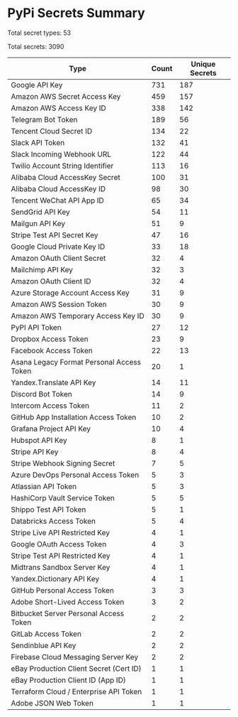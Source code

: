 # PyPi Secrets Summary

Total secret types: 53

Total secrets: 3090

| Type | Count | Unique Secrets |
|------|-------|----------------|
| Google API Key | 731 | 187 |
| Amazon AWS Secret Access Key | 459 | 157 |
| Amazon AWS Access Key ID | 338 | 142 |
| Telegram Bot Token | 189 | 56 |
| Tencent Cloud Secret ID | 134 | 22 |
| Slack API Token | 132 | 41 |
| Slack Incoming Webhook URL | 122 | 44 |
| Twilio Account String Identifier | 113 | 16 |
| Alibaba Cloud AccessKey Secret | 100 | 31 |
| Alibaba Cloud AccessKey ID | 98 | 30 |
| Tencent WeChat API App ID | 65 | 34 |
| SendGrid API Key | 54 | 11 |
| Mailgun API Key | 51 | 9 |
| Stripe Test API Secret Key | 47 | 16 |
| Google Cloud Private Key ID | 33 | 18 |
| Amazon OAuth Client Secret | 32 | 4 |
| Mailchimp API Key | 32 | 3 |
| Amazon OAuth Client ID | 32 | 4 |
| Azure Storage Account Access Key | 31 | 9 |
| Amazon AWS Session Token | 30 | 9 |
| Amazon AWS Temporary Access Key ID | 30 | 9 |
| PyPI API Token | 27 | 12 |
| Dropbox Access Token | 23 | 9 |
| Facebook Access Token | 22 | 13 |
| Asana Legacy Format Personal Access Token | 20 | 1 |
| Yandex.Translate API Key | 14 | 11 |
| Discord Bot Token | 14 | 9 |
| Intercom Access Token | 11 | 2 |
| GitHub App Installation Access Token | 10 | 2 |
| Grafana Project API Key | 10 | 4 |
| Hubspot API Key | 8 | 1 |
| Stripe API Key | 8 | 4 |
| Stripe Webhook Signing Secret | 7 | 5 |
| Azure DevOps Personal Access Token | 5 | 3 |
| Atlassian API Token | 5 | 3 |
| HashiCorp Vault Service Token | 5 | 5 |
| Shippo Test API Token | 5 | 1 |
| Databricks Access Token | 5 | 4 |
| Stripe Live API Restricted Key | 4 | 1 |
| Google OAuth Access Token | 4 | 3 |
| Stripe Test API Restricted Key | 4 | 1 |
| Midtrans Sandbox Server Key | 4 | 1 |
| Yandex.Dictionary API Key | 4 | 1 |
| GitHub Personal Access Token | 3 | 3 |
| Adobe Short-Lived Access Token | 3 | 2 |
| Bitbucket Server Personal Access Token | 2 | 2 |
| GitLab Access Token | 2 | 2 |
| Sendinblue API Key | 2 | 2 |
| Firebase Cloud Messaging Server Key | 2 | 2 |
| eBay Production Client Secret (Cert ID) | 1 | 1 |
| eBay Production Client ID (App ID) | 1 | 1 |
| Terraform Cloud / Enterprise API Token | 1 | 1 |
| Adobe JSON Web Token | 1 | 1 |
